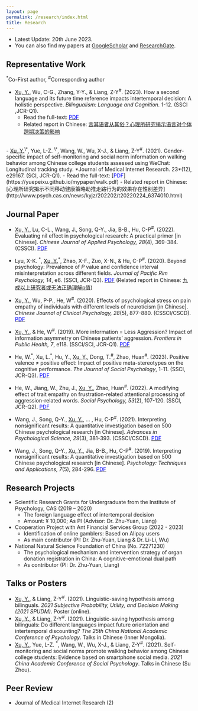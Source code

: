 ```yaml
---
layout: page
permalink: /research/index.html
title: Research
---
```


- Latest Update: 20th June 2023.
- You can also find my papers at [GoogleScholar](https://scholar.google.com.hk/citations?user=eDSGXtYAAAAJ&hl=zh-CN) and [ResearchGate](https://www.researchgate.net/profile/Yuepei-Xu/research).

## Representative Work
<sup>\*</sup>Co-First author, <sup>#</sup>Corresponding author
- <u>Xu, Y.</u>, Wu, C-G., Zhang, Y-Y., & Liang, Z-Y<sup>#</sup>. (2023). How a second language and its future time reference impacts intertemporal decision: A holistic perspective. *Bilingualism: Language and Cognition.* 1-12. (SSCI ,JCR-Q1).
    - Read the full-text: [<font color="blue">PDF</font>](https://yuepeixu.github.io/mypaper/language.pdf)
    - Related report in Chinese: [言其语者从其俗？心理所研究揭示语言对个体跨期决策的影响](http://www.psych.cas.cn/news/kyjz/202303/t20230322_6706867.html)
<br>
- <u>Xu, Y.</u><sup>\*</sup>, Yue, L-Z. <sup>\*</sup>, Wang, W., Wu, X-J., & Liang, Z-Y<sup>#</sup>. (2021). Gender-specific impact of self-monitoring and social norm information on walking behavior among Chinese college students assessed using WeChat: Longitudinal tracking study. *Journal of Medical Internet Research. 23*(12), e29167. (SCI, JCR-Q1).
    - Read the full-text: [<font color="blue">PDF</font>](https://yuepeixu.github.io/mypaper/walk.pdf)
    - Related report in Chinese: [心理所研究揭示不同移动健康策略助推走路行为的效果存在性别差异](http://www.psych.cas.cn/news/kyjz/202202/t20220224_6374010.html)

## Journal Paper
- <u>Xu, Y.</u>, Lu, C-L., Wang, J., Song, Q-Y., Jia, B-B., Hu, C-P<sup>#</sup>. (2022). Evaluating nil effect in psychological research: A practical primer [in Chinese]. *Chinese Journal of Applied Psychology, 28*(4), 369-384. (CSSCI).  [<font color="blue">PDF</font>](https://yuepeixu.github.io/mypaper/nil.pdf)
- Lyu, X-K. <sup>\*</sup>, <u>Xu, Y.</u><sup>\*</sup>, Zhao, X-F., Zuo, X-N., & Hu, C-P<sup>#</sup>. (2020). Beyond psychology: Prevalence of *P* value and confidence interval misinterpretation across different fields. *Journal of Pacific Rim Psychology, 14*, e6. (SSCI, JCR-Q3). [<font color="blue">PDF</font>](https://yuepeixu.github.io/mypaper/PCI.pdf) (Related report in Chinese: [九成以上研究者或无法正确理解p值](https://mp.weixin.qq.com/s/INfROQ728abDLRnDnHzF3Q))
- <u>Xu, Y.</u>, Wu, P-P., He, W<sup>#</sup>. (2020). Effects of psychological stress on pain empathy of individuals with different levels of neuroticism [in Chinese]. *Chinese Journal of Clinical Psychology, 28*(5), 877-880. (CSSCI/CSCD).  [<font color="blue">PDF</font>](https://yuepeixu.github.io/mypaper/pain.pdf)
- <u>Xu, Y.</u>, & He, W<sup>#</sup>. (2019). More information = Less Aggression? Impact of information asymmetry on Chinese patients’ aggression. *Frontiers in Public Health, 7*, e118. (SSCI/SCI, JCR-Q1). [<font color="blue">PDF</font>](https://yuepeixu.github.io/mypaper/asymmetry.pdf)<br>

- He, W.<sup>\*</sup>, Xu, L.<sup>\*</sup>, Hu, Y., <u>Xu, Y.</u>, Dong, T.<sup>#</sup>,  Zhao, Huan<sup>#</sup>. (2023). Positive valence ≠ positive effect: Impact of positive meta-stereotypes on the cognitive performance. *The Journal of Social Psychology*, 1-11. (SSCI, JCR-Q3). [<font color="blue">PDF</font>](https://yuepeixu.github.io/mypaper/positive.pdf)
- He, W., Jiang, W., Zhu, J., <u>Xu, Y.</u>, Zhao, Huan<sup>#</sup>. (2022). A modifying effect of trait empathy on frustration-related attentional processing of aggression-related words. *Social Psychology, 53*(2), 107-120. (SSCI, JCR-Q2). [<font color="blue">PDF</font>](https://yuepeixu.github.io/mypaper/aggression.pdf)
- Wang, J., Song, Q-Y., <u>Xu, Y.</u>, ... , Hu, C-P<sup>#</sup>. (2021). Interpreting nonsignificant results: A quantitative investigation based on 500 Chinese psychological research [in Chinese]. *Advances in Psychological Science, 29*(3), 381-393. (CSSCI/CSCD). [<font color="blue">PDF</font>](https://yuepeixu.github.io/mypaper/500.pdf)
- Wang, J., Song, Q-Y., <u>Xu, Y.</u>, Jia, B-B., Hu, C-P<sup>#</sup>. (2019). Interpreting nonsignificant results: A quantitative investigation based on 500 Chinese psychological research [in Chinese]. *Psychology: Techniques and Applications, 7*(5), 284-296. [<font color="blue">PDF</font>](https://yuepeixu.github.io/mypaper/CI.pdf)

## Research Projects
- Scientific Research Grants for Undergraduate from the Institute of Psychology, CAS (2019 – 2020)
  - The foreign language effect of intertemporal decision
  - Amount: ¥ 10,000; As PI (Advisor: Dr. Zhu-Yuan, Liang)
- Cooperation Project with Ant Financial Services Group (2022 - 2023)
  -  Identification of online gamblers: Based on Alipay users
  - As main contributor (PI: Dr. Zhu-Yuan, Liang & Dr. Li-Li, Wu)
- National Natural Science Foundation of China (No. 72271230)
  -  The psychological mechanism and intervention strategy of organ donation registration in China: A cognitive-emotional dual path
  - As contributor (PI: Dr. Zhu-Yuan, Liang)
  
## Talks or Posters
- <u>Xu, Y.</u>, & Liang, Z-Y<sup>#</sup>. (2021). Linguistic-saving hypothesis among bilinguals. *2021 Subjective Probability, Utility, and Decision Making (2021 SPUDM)*. Poster (online).
- <u>Xu, Y.</u>, & Liang, Z-Y<sup>#</sup>. (2021). Linguistic-saving hypothesis among bilinguals: Do different languages impact future orientation and intertemporal discounting? *The 25th China National Academic Conference of Psychology*.  Talks in Chinese (Inner Mongolia).
- <u>Xu, Y.</u>, Yue, L-Z. <sup>\*</sup>, Wang, W., Wu, X-J., & Liang, Z-Y<sup>#</sup>. (2021). Self-monitoring and social norms promote walking behavior among Chinese college students: Evidence based on smartphone social media. *2021 China Academic Conference of Social Psychology*.  Talks in Chinese (Su Zhou).

## Peer Review ##
- Journal of Medical Internet Research (2)
